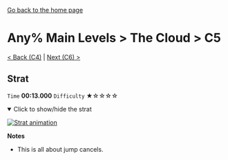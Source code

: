[Go back to the home page](https://github.com/Doublevil/scbspeedrun)

# Any% Main Levels > The Cloud > C5

[< Back (C4)](https://github.com/Doublevil/scbspeedrun/blob/main/levels/any_ml/C/C4.md) | [Next (C6) >](https://github.com/Doublevil/scbspeedrun/blob/main/levels/any_ml/C/C6.md)

## Strat

`Time` **00:13.000** `Difficulty` ★☆☆☆☆
<details open>
  <summary>Click to show/hide the strat</summary>

  [![Strat animation](https://github.com/Doublevil/scbspeedrun/blob/main/media/levels/C/C5_Strat.webp)](https://github.com/Doublevil/scbspeedrun/blob/main/media/levels/C/C5_Strat.mp4?raw=true)

  **Notes**
  - This is all about jump cancels.
</details>
